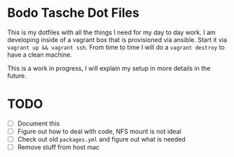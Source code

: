 # Bodo Tasche Dot Files #

This is my dotfiles with all the things I need for
my day to day work. I am developing inside of a
vagrant box that is provisioned via ansible. Start
it via `vagrant up && vagrant ssh`. From time to time
I will do a `vagrant destroy` to have a clean machine.

This is a work in progress, I will explain my setup in
more details in the future.

# TODO

- [ ] Document this
- [ ] Figure out how to deal with code, NFS mount is not ideal
- [ ] Check out old `packages.yml` and figure out what is needed
- [ ] Remove stuff from host mac
